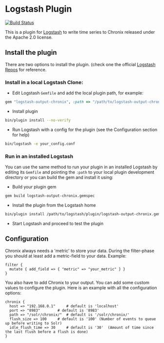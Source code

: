 # Logstash Plugin

[![Build Status](https://travis-ci.org/ChronixDB/chronix.logstash.svg?branch=master)](https://travis-ci.org/ChronixDB/chronix.logstash)

This is a plugin for [Logstash](https://github.com/elastic/logstash) to write time series to Chronix released under the Apache 2.0 license.

## Install the plugin

There are two options to install the plugin. (check one the official [Logstash Repos](https://github.com/logstash-plugins/logstash-output-example#2-running-your-unpublished-plugin-in-logstash) for reference.

### Install in a local Logstash Clone:
- Edit Logstash `Gemfile` and add the local plugin path, for example:
```ruby
gem "logstash-output-chronix", :path => "/path/to/logstash-output-chronix"
```
- Install plugin
```sh
bin/plugin install --no-verify
```
- Run Logstash with a config for the plugin (see the Configuration section for help)
```sh
bin/logstash -e your_config.conf
```

### Run in an installed Logstash

You can use the same method to run your plugin in an installed Logstash by editing its `Gemfile` and pointing the `:path` to your local plugin development directory or you can build the gem and install it using:

- Build your plugin gem
```sh
gem build logstash-output-chronix.gemspec
```
- Install the plugin from the Logstash home
```sh
bin/plugin install /path/to/logstash/plugin/logstash-output-chronix.gem
```
- Start Logstash and proceed to test the plugin


## Configuration

Chronix always needs a 'metric' to store your data. During the filter-phase you should at least add a metric-field to your data.
Example:
```
filter {
  mutate { add_field => { "metric" => "your_metric" } }
}
```

You also have to add Chronix to your output. You can add some custom values to configure the plugin.
Here is an example with all the configuration options:
```
chronix {
  host => "192.168.0.1"		# default is 'localhost'
  port => "8983"		# default is '8983'
  path => "/solr/chronix/"	# default is '/solr/chronix/'
  flush_size => 100		# default is '100' (Number of events to queue up before writing to Solr)
  idle_flush_time => 30		# default is '30'  (Amount of time since the last flush before a flush is done)
}
```

